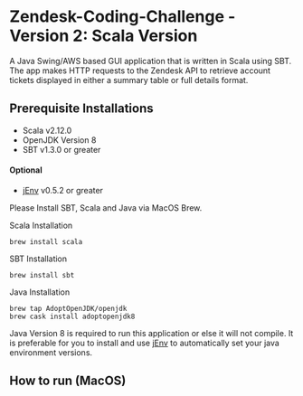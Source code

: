 # Zendesk-Coding-Challenge - Version 2: Scala Version

A Java Swing/AWS based GUI application that is written in Scala using SBT. The app makes HTTP requests to the Zendesk API to retrieve account tickets displayed in either a summary table or full details format.

## Prerequisite Installations

- Scala v2.12.0
- OpenJDK Version 8
- SBT v1.3.0 or greater
#### Optional
- [jEnv](https://www.jenv.be/) v0.5.2 or greater

Please Install SBT, Scala and Java via MacOS Brew.

Scala Installation
```
brew install scala
```

SBT Installation
```
brew install sbt
```

Java Installation
```
brew tap AdoptOpenJDK/openjdk
brew cask install adoptopenjdk8
```

Java Version 8 is required to run this application or else it will not compile. It is preferable for you to install and use [jEnv](https://www.jenv.be/) to automatically set your java environment versions.
## How to run (MacOS)